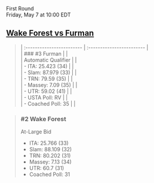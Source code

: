 First Round  
Friday, May 7 at 10:00 EDT
## [Wake Forest vs Furman](https://www.ncaa.com/game/5833664) 

> | :------------------------ | :------------------------ |  
> | ### #3 Furman             | |  
> | Automatic Qualifier       | |  
> | - ITA: 25.423 (34)        | |  
> | - Slam: 87.979 (33)       | |  
> | - TRN: 79.59 (35)         | |  
> | - Massey: 7.09 (35)       | |  
> | - UTR: 59.02 (41)         | |  
> | - USTA Poll: RV           | |  
> | - Coached Poll: 35        | |  

> ### #2 Wake Forest  
> At-Large Bid  
> - ITA: 25.766 (33)  
> - Slam: 88.109 (32)  
> - TRN: 80.202 (31)  
> - Massey: 7.13 (34)  
> - UTR: 60.7 (31)  
> - Coached Poll: 31  